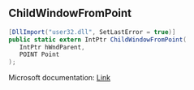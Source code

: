 ## ChildWindowFromPoint

```csharp
[DllImport("user32.dll", SetLastError = true)]
public static extern IntPtr ChildWindowFromPoint(
   IntPtr hWndParent,
   POINT Point
);
```

Microsoft documentation: [Link](https://docs.microsoft.com/en-us/windows/win32/api/winuser/nf-winuser-childwindowfrompoint)
